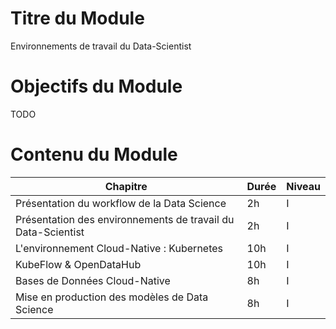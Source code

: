 # Titre du Module

Environnements de travail du Data-Scientist

# Objectifs du Module

TODO

# Contenu du Module

| Chapitre | Durée | Niveau |
|---|---|---|
| Présentation du workflow de la Data Science | 2h | I |
| Présentation des environnements de travail du Data-Scientist | 2h | I |
| L'environnement Cloud-Native : Kubernetes | 10h | I |
| KubeFlow & OpenDataHub | 10h | I |
| Bases de Données Cloud-Native | 8h | I |
| Mise en production des modèles de Data Science | 8h | I |


